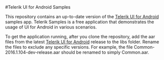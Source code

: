 #Telerik UI for Android Samples

This repository contains an up-to-date version of the [Telerik UI for Android](http://www.telerik.com/android-ui) samples app. 
Telerik Samples is a free application that demonstrates the usage of UI for Android in various scenarios.

To get the application running, after you clone the repository, add the aar files from the latest [Telerik UI for Android](http://www.telerik.com/android-ui) release to the libs folder.
Rename the files to exclude any specific versions. For example, the file Common-2016.1.104-dev-release.aar should be renamed to simply Common.aar.
